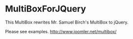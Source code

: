 MultiBoxForJQuery
=================

This MultiBox rewrites Mr. Samuel Birch's MultiBox to jQuery. 

Please see examples.
http://www.joomler.net/multibox/




